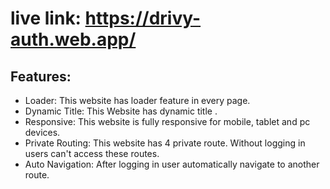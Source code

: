 # live link: https://drivy-auth.web.app/

## Features:

- Loader: This website has loader feature in every page.
- Dynamic Title: This Website has dynamic title .
- Responsive: This website is fully responsive for mobile, tablet and pc devices.
- Private Routing: This website has 4 private route. Without logging in users can't access these routes.
- Auto Navigation: After logging in user automatically navigate to another route.
